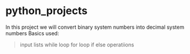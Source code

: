 # python_projects
In this project we will convert binary system numbers into decimal system numbers
Basics used:
>input
>lists
>while loop
>for loop
>if else operatiions
